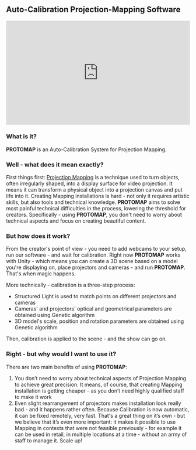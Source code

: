 ## Auto-Calibration Projection-Mapping Software


<div>
  <div style="position:relative;padding-top:56.25%;">
    <iframe src="https://www.youtube.com/embed/WhJKKNXxBf0?modestbranding=1&autohide=1&showinfo=0&controls=0" frameborder="0" allowfullscreen
      style="position:absolute;top:0;left:0;width:100%;height:100%;"></iframe>
  </div>
</div>


### What is it?
**PROTOMAP** is an Auto-Calibration System for Projection Mapping.

### Well - what does it mean exactly?
First things first: [Projection Mapping](http://www.wikiwand.com/en/Projection_mapping) is a technique used to turn objects, often irregularly shaped, into a display surface for video projection. It means it can transform a physical object into a projection canvas and put life into it.
Creating Mapping installations is hard - not only it requires artistic skills, but also tools and technical knowledge. **PROTOMAP** aims to solve most painful technical difficulties in the process, lowering the threshold for creators.
Specifically - using **PROTOMAP**, you don't need to worry about technical aspects and focus on creating beautiful content.

### But how does it work?
From the creator's point of view - you need to add webcams to your setup, run our software - and wait for calibration.
Right now **PROTOMAP** works with Unity - which means you can create a 3D scene based on a model you're displaying on, place projectors and cameras - and run **PROTOMAP**. That's when magic happens.

More technically - calibration is a three-step process:
- Structured Light is used to match points on different projectors and cameras
- Cameras' and  projectors' optical and geometrical parameters are obtained using Genetic algorithm
- 3D model's scale, position and rotation parameters are obtained using Genetic algorithm

Then, calibration is applied to the scene - and the show can go on.


### Right - but why would I want to use it?
There are two main benefits of using **PROTOMAP**:
1. You don’t need to worry about technical aspects of Projection Mapping to achieve great precision. It means, of course, that creating Mapping installation is getting cheaper - as you don’t need highly qualified staff to make it work
2. Even slight rearrangement of projectors makes installation look really bad - and it happens rather often. Because Calibration is now automatic, it can be fixed remotely, very fast. That's a great thing on it’s own - but we believe that it’s even more important: it makes it possible to use Mapping in contexts that were not feasible previously - for example it can be used in retail, in multiple locations at a time - without an army of staff to manage it. Scale up!
